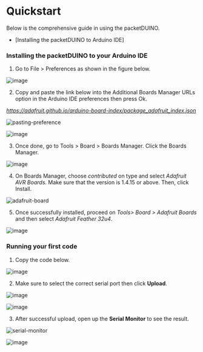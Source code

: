 # Quickstart

Below is the comprehensive guide in using the packetDUINO.

- [Installing the packetDUINO to Arduino IDE]

### Installing the packetDUINO to your Arduino IDE

1. Go to File > Preferences as shown in the figure below.

![image](https://user-images.githubusercontent.com/110519487/182997548-f8b14bdc-e61a-4f08-86bc-321994d06c52.png)

2. Copy and paste the link below into the Additional Boards Manager URLs option in the Arduino IDE preferences then press Ok.

*https://adafruit.github.io/arduino-board-index/package_adafruit_index.json*

![pasting-preference](https://user-images.githubusercontent.com/110519487/182998070-5bb4e0b7-f43f-4fe7-b995-e129038cf194.png)

![image](https://user-images.githubusercontent.com/110519487/182998283-1ba3e75f-f1ab-40c9-a14a-c954bad4cef6.png)

3. Once done, go to Tools > Board > Boards Manager. Click the Boards Manager.

![image](https://user-images.githubusercontent.com/110519487/182998540-2706f592-7d1d-4f7f-bcb3-85e792b3230d.png)

4. On Boards Manager, choose *contributed* on type and select *Adafruit AVR Boards*. Make sure that the version is 1.4.15 or above. Then, click Install.

![adafruit-board](https://user-images.githubusercontent.com/110519487/182998979-9e97ece9-0b0b-4d16-b08d-41eb80b0db92.png)

5. Once successfully installed, proceed on *Tools> Board > Adafruit Boards* and then select *Adafruit Feather 32u4*.

![image](https://user-images.githubusercontent.com/110519487/182999273-248612b0-b5dd-447e-bac0-ca130fa88516.png)

### Running your first code

1. Copy the code below.

![image](https://user-images.githubusercontent.com/110519487/183000139-f101e183-7817-4f4e-a3eb-d2db8899fc59.png)


2. Make sure to select the correct serial port then click **Upload**.

![image](https://user-images.githubusercontent.com/110519487/183000267-1e5c07b5-3a59-44d4-838d-8168448c529e.png)

![image](https://user-images.githubusercontent.com/110519487/183000315-4ca7bfc7-db1c-4146-ae8c-4521fdd05a0d.png)

3. After successful upload, open up the **Serial Monitor** to see the result.

![serial-monitor](https://user-images.githubusercontent.com/110519487/183000487-0c413819-66e4-444c-9b99-74713821192e.png)

![image](https://user-images.githubusercontent.com/110519487/183000556-988e13e6-9978-44cc-9005-b4a2b3972f3a.png)










